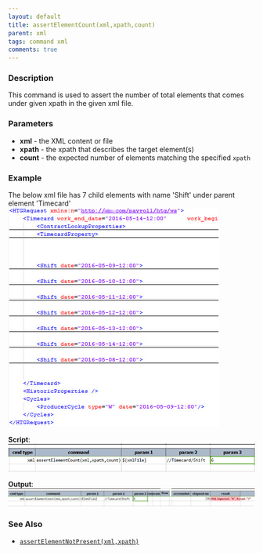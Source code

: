 ```yaml
---
layout: default
title: assertElementCount(xml,xpath,count)
parent: xml
tags: command xml
comments: true
---
```



### Description
This command is used to assert the number of total elements that comes under given xpath in the given xml file.


### Parameters
- **xml** - the XML content or file
- **xpath** \- the xpath that describes the target element(s)
- **count** \- the expected number of elements matching the specified `xpath`


### Example
The below xml file has 7 child elements with name 'Shift' under parent element 'Timecard'<br/>
![](image/assertElementCount_01.png)

**Script**:<br/>
![](image/assertElementCount_02.png)

**Output**:<br/>
![](image/assertElementCount_03.png)


### See Also
- [`assertElementNotPresent(xml,xpath)`](assertElementNotPresent(xml,xpath))
